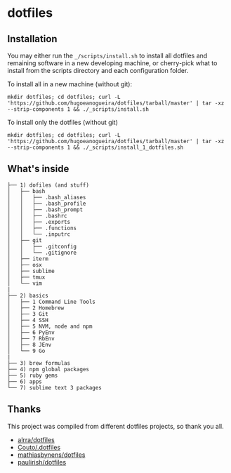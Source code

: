 # dotfiles

## Installation ##
You may either run the `_/scripts/install.sh` to install all dotfiles and
remaining software in a new developing machine, or cherry-pick what to install
from the scripts directory and each configuration folder.

To install all in a new machine (without git):
```
mkdir dotfiles; cd dotfiles; curl -L 'https://github.com/hugoeanogueira/dotfiles/tarball/master' | tar -xz --strip-components 1 && ./_scripts/install.sh
```

To install only the dotfiles (without git)
```
mkdir dotfiles; cd dotfiles; curl -L 'https://github.com/hugoeanogueira/dotfiles/tarball/master' | tar -xz --strip-components 1 && ./_scripts/install_1_dotfiles.sh
```

## What's inside ##
```
├── 1) dofiles (and stuff)
│   ├── bash
│   │   ├── .bash_aliases
│   │   ├── .bash_profile
│   │   ├── .bash_prompt
│   │   ├── .bashrc
│   │   ├── .exports
│   │   ├── .functions
│   │   └── .inputrc
│   ├── git
│   │   ├── .gitconfig
│   │   └── .gitignore
│   ├── iterm
│   ├── osx
│   ├── sublime
│   ├── tmux
│   └── vim
|
├── 2) basics
│   ├── 1 Command Line Tools
│   ├── 2 Homebrew
│   ├── 3 Git
│   ├── 4 SSH
│   ├── 5 NVM, node and npm
│   ├── 6 PyEnv
│   ├── 7 RbEnv
│   ├── 8 JEnv
│   └── 9 Go
|
├── 3) brew formulas
├── 4) npm global packages
├── 5) ruby gems
├── 6) apps
└── 7) sublime text 3 packages
```

## Thanks ##
This project was compiled from different dotfiles projects, so thank you all.
- [alrra/dotfiles](https://github.com/alrra/dotfiles)  
- [Couto/.dotfiles](https://github.com/Couto/.dotfiles)  
- [mathiasbynens/dotfiles](https://github.com/mathiasbynens/dotfiles)  
- [paulirish/dotfiles](https://github.com/paulirish/dotfiles)  
